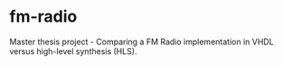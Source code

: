 # fm-radio
Master thesis project - Comparing a FM Radio implementation in VHDL versus high-level synthesis (HLS).
